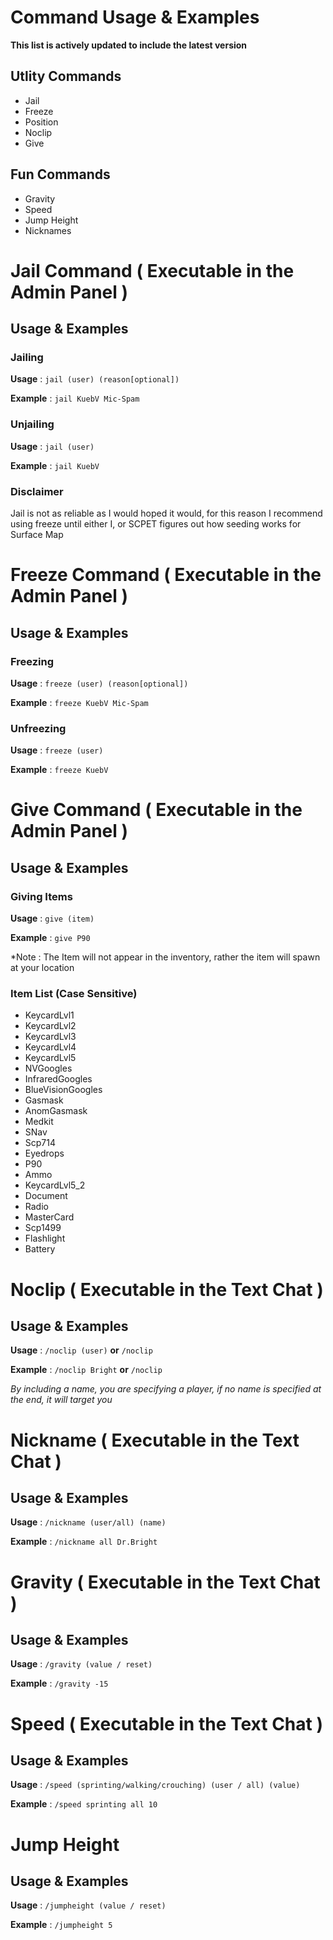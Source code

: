 # Command Usage & Examples
**This list is actively updated to include the latest version**

## Utlity Commands
- Jail 
- Freeze
- Position
- Noclip
- Give

## Fun Commands
- Gravity
- Speed
- Jump Height
- Nicknames

# Jail Command ( Executable in the Admin Panel )
## Usage & Examples
### Jailing
**Usage** : ```jail (user) (reason[optional])``` 

**Example** : ```jail KuebV Mic-Spam```
### Unjailing
**Usage** : ```jail (user)```

**Example** : ```jail KuebV```
### Disclaimer
Jail is not as reliable as I would hoped it would, for this reason I recommend using freeze until either I, or SCPET figures out how seeding works for Surface Map

# Freeze Command ( Executable in the Admin Panel )
## Usage & Examples
### Freezing
**Usage** : ```freeze (user) (reason[optional])```

**Example** : ```freeze KuebV Mic-Spam```
### Unfreezing
**Usage** : ```freeze (user)```

**Example** : ```freeze KuebV```

# Give Command ( Executable in the Admin Panel )
## Usage & Examples
### Giving Items
**Usage** : ```give (item)```

**Example** : ```give P90```

*Note : The Item will not appear in the inventory, rather the item will spawn at your location

### Item List (Case Sensitive)
- KeycardLvl1
- KeycardLvl2
- KeycardLvl3
- KeycardLvl4
- KeycardLvl5
- NVGoogles
- InfraredGoogles
- BlueVisionGoogles
- Gasmask
- AnomGasmask
- Medkit
- SNav
- Scp714
- Eyedrops
- P90
- Ammo
- KeycardLvl5_2
- Document
- Radio
- MasterCard
- Scp1499
- Flashlight
- Battery

# Noclip ( Executable in the Text Chat )
## Usage & Examples
**Usage** : ```/noclip (user)``` **or** ```/noclip```

**Example** : ```/noclip Bright``` **or** ```/noclip```

*By including a name, you are specifying a player, if no name is specified at the end, it will target you*

# Nickname ( Executable in the Text Chat )
## Usage & Examples
**Usage** : ```/nickname (user/all) (name)```

**Example** : ```/nickname all Dr.Bright```

# Gravity ( Executable in the Text Chat )
## Usage & Examples
**Usage** : ```/gravity (value / reset)```

**Example** : ```/gravity -15```

# Speed ( Executable in the Text Chat )
## Usage & Examples
**Usage** : ```/speed (sprinting/walking/crouching) (user / all) (value)```

**Example** : ```/speed sprinting all 10```

# Jump Height
## Usage & Examples
**Usage** : ```/jumpheight (value / reset)```

**Example** : ```/jumpheight 5```
